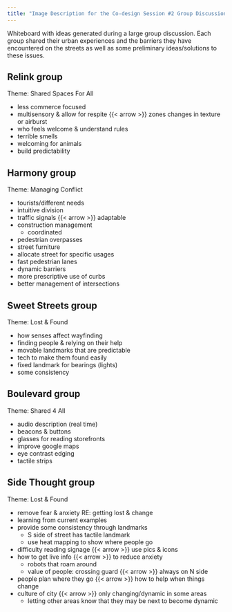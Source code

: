 ```yaml
---
title: "Image Description for the Co-design Session #2 Group Discussion Whiteboard"
---
```


Whiteboard with ideas generated during a large group discussion. Each group shared their urban experiences and the barriers they have encountered on the streets as well as some preliminary ideas/solutions to these issues.

## Relink group

Theme: Shared Spaces For All

- less commerce focused
- multisensory & allow for respite {{< arrow >}} zones changes in texture or airburst
- who feels welcome & understand rules
- terrible smells
- welcoming for animals
- build predictability

## Harmony group

Theme: Managing Conflict

- tourists/different needs
- intuitive division
- traffic signals {{< arrow >}} adaptable
- construction management
    - coordinated
- pedestrian overpasses
- street furniture
- allocate street for specific usages
- fast pedestrian lanes
- dynamic barriers
- more prescriptive use of curbs
- better management of intersections

## Sweet Streets group

Theme: Lost & Found

- how senses affect wayfinding
- finding people & relying on their help
- movable landmarks that are predictable
- tech to make them found easily
- fixed landmark for bearings (lights)
- some consistency

## Boulevard group

Theme: Shared 4 All

- audio description (real time)
- beacons & buttons
- glasses for reading storefronts
- improve google maps
- eye contrast edging
- tactile strips

## Side Thought group

Theme: Lost & Found

- remove fear & anxiety RE: getting lost & change
- learning from current examples
- provide some consistency through landmarks
    - S side of street has tactile landmark
    - use heat mapping to show where people go
- difficulty reading signage {{< arrow >}} use pics & icons
- how to get live info {{< arrow >}} to reduce anxiety
    - robots that roam around
    - value of people: crossing guard {{< arrow >}} always on N side
- people plan where they go {{< arrow >}} how to help when things change
- culture of city {{< arrow >}} only changing/dynamic in some areas
    - letting other areas know that they may be next to become dynamic
